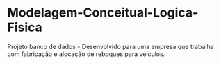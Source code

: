 # Modelagem-Conceitual-Logica-Fisica
Projeto banco de dados - Desenvolvido para uma empresa que trabalha com fabricação e alocação de reboques para veículos.
